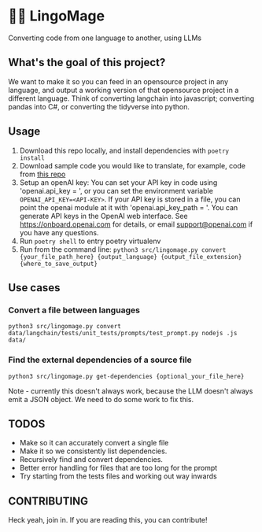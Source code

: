 # 🧙‍♂️ LingoMage

Converting code from one language to another, using LLMs


## What's the goal of this project?

We want to make it so you can feed in an opensource project in any language, and output a working version of that opensource project in a different language.  Think of converting langchain into javascript; converting pandas into C#, or converting the tidyverse into python.

## Usage

1. Download this repo locally, and install dependencies with `poetry install`
2. Download sample code you would like to translate, for example, code from [this repo](https://github.com/hwchase17/langchain)
3. Setup an openAI key: You can set your API key in code using 'openai.api_key = <API-KEY>', or you can set the environment variable `OPENAI_API_KEY=<API-KEY>`. If your API key is stored in a file, you can point the openai module at it with 'openai.api_key_path = <PATH>'. You can generate API keys in the OpenAI web interface. See https://onboard.openai.com for details, or email support@openai.com if you have any  questions.
4. Run `poetry shell` to entry poetry virtualenv
5. Run from the command line: `python3 src/lingomage.py convert {your_file_path_here} {output_language} {output_file_extension} {where_to_save_output}`

## Use cases

### Convert a file between languages
 
`python3 src/lingomage.py convert data/langchain/tests/unit_tests/prompts/test_prompt.py nodejs .js data/`

### Find the external dependencies of a source file

`python3 src/lingomage.py get-dependencies {optional_your_file_here}` 

Note - currently this doesn't always work, because the LLM doesn't always emit a JSON object.  We need to do some work to fix this.


## TODOS
* Make so it can accurately convert a single file
* Make it so we consistently list dependencies.
* Recursively find and convert dependencies.
* Better error handling for files that are too long for the prompt
* Try starting from the tests files and working out way inwards

## CONTRIBUTING

Heck yeah, join in.  If you are reading this, you can contribute!